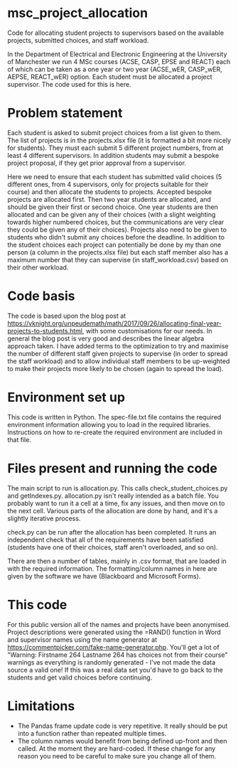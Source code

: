 # msc_project_allocation
Code for allocating student projects to supervisors based on the available projects, submitted choices, and staff workload. 

In the Department of Electrical and Electronic Engineering at the University of Manchester we run 4 MSc courses (ACSE, CASP, EPSE and REACT) each of which can be taken as a one year or two year (ACSE_wER, CASP_wER, AEPSE, REACT_wER) option. Each student must be allocated a project supervisor. The code used for this is here.

# Problem statement
Each student is asked to submit project choices from a list given to them. The list of projects is in the projects.xlsx file (it is formatted a bit more nicely for students). They must each submit 5 different project numbers, from at least 4 different supervisors. In addition students may submit a bespoke project proposal, if they get prior approval from a supervisor. 

Here we need to ensure that each student has submitted valid choices (5 different ones, from 4 supervisors, only for projects suitable for their course) and then allocate the students to projects. Accepted bespoke projects are allocated first. Then two year students are allocated, and should be given their first or second choice. One year students are then allocated and can be given any of their choices (with a slight weighting towards higher numbered choices, but the communications are very clear they could be given any of their choices). Projects also need to be given to students who didn't submit any choices before the deadline. In addition to the student choices each project can potentially be done by my than one person (a column in the projects.xlsx file) but each staff member also has a maximum number that they can supervise (in staff_workload.csv) based on their other workload.

# Code basis
The code is based upon the blog post at https://vknight.org/unpeudemath/math/2017/09/26/allocating-final-year-projects-to-students.html, with some customisations for our needs. In general the blog post is very good and describes the linear algebra approach taken. I have added terms to the optimization to try and maximise the number of different staff given projects to supervise (in order to spread the staff workload) and to allow individual staff members to be up-weighted to make their projects more likely to be chosen (again to spread the load).

# Environment set up
This code is written in Python. The spec-file.txt file contains the required environment information allowing you to load in the required libraries. Instructions on how to re-create the required environment are included in that file.

# Files present and running the code
The main script to run is allocation.py. This calls check_student_choices.py and getIndexes.py. allocation.py isn't really intended as a batch file. You probably want to run it a cell at a time, fix any issues, and then move on to the next cell. Various parts of the allocation are done by hand, and it's a slightly iterative process. 

check.py can be run after the allocation has been completed. It runs an independent check that all of the requirements have been satisfied (students have one of their choices, staff aren't overloaded, and so on).

There are then a number of tables, mainly in .csv format, that are loaded in with the required information. The formatting/column names in here are given by the software we have (Blackboard and Microsoft Forms). 

# This code
For this public version all of the names and projects have been anonymised. Project descriptions were generated using the =RAND() function in Word and supervisor names using the name generator at https://commentpicker.com/fake-name-generator.php. You'll get a lot of "Warning: Firstname 264 Lastname 264 has choices not from their course" warnings as everything is randomly generated - I've not made the data source a valid one! If this was a real data set you'd have to go back to the students and get valid choices before continuing. 

# Limitations
 * The Pandas frame update code is very repetitive. It really should be put into a function rather than repeated multiple times.
 * The column names would benefit from being defined up-front and then called. At the moment they are hard-coded. If these change for any reason you need to be careful to make sure you change all of them. 
